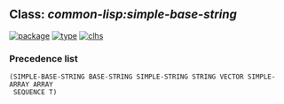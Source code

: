 ## Class: ***common-lisp:simple-base-string***
[![package](https://img.shields.io/badge/Package-COMMON--LISP-5f9ea0.svg?style=social&colorA=999999)](../) [![type](https://img.shields.io/badge/Type-Class-5f9ea0.svg?style=social&colorA=999999)](../#class) [![clhs](https://img.shields.io/badge/CLHS-SIMPLE--BASE--STRING-5f9ea0.svg?style=social&colorA=999999)](http://www.lispworks.com/documentation/HyperSpec/Body/t_smp_ba.htm) 
### Precedence list
```
(SIMPLE-BASE-STRING BASE-STRING SIMPLE-STRING STRING VECTOR SIMPLE-ARRAY ARRAY
 SEQUENCE T)
```
